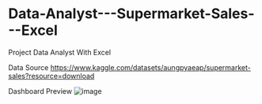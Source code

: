 # Data-Analyst---Supermarket-Sales---Excel
Project Data Analyst With Excel

Data Source https://www.kaggle.com/datasets/aungpyaeap/supermarket-sales?resource=download

Dashboard Preview 
![image](https://user-images.githubusercontent.com/80076948/185457566-037de3a3-c3ba-40dc-ba97-1d404c02d9ea.png)
